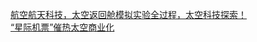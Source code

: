   
[航空航天科技，太空返回舱模拟实验全过程，太空科技探索！](http://www.dianyue.me/archives/986/ls5h2rz03z1hqbdg/)  
[“星际机票”催热太空商业化](http://www.dianyue.me/archives/808/8bnzzpvjdbrg4nos/)